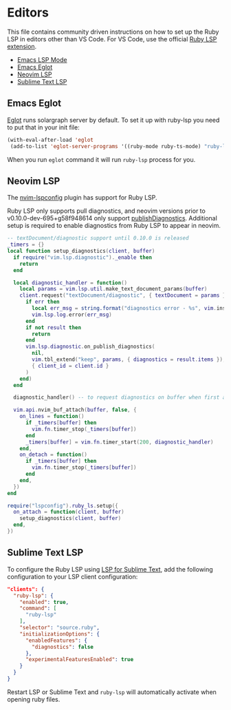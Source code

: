 # Editors

This file contains community driven instructions on how to set up the Ruby LSP in editors other than VS Code. For VS
Code, use the official [Ruby LSP extension](https://github.com/Shopify/vscode-ruby-lsp).

<!-- When adding a new editor to the list, either link directly to a website containing the instructions or link to a
new H2 header in this file containing the instructions. -->

- [Emacs LSP Mode](https://emacs-lsp.github.io/lsp-mode/page/lsp-ruby-lsp/)
- [Emacs Eglot](#Emacs-Eglot)
- [Neovim LSP](#Neovim-LSP)
- [Sublime Text LSP](#sublime-text-lsp)

## Emacs Eglot

[Eglot](https://github.com/joaotavora/eglot) runs solargraph server by default. To set it up with ruby-lsp you need to
put that in your init file:
```el
(with-eval-after-load 'eglot
 (add-to-list 'eglot-server-programs '((ruby-mode ruby-ts-mode) "ruby-lsp")))
 ```

When you run `eglot` command it will run `ruby-lsp` process for you.

## Neovim LSP

The [nvim-lspconfig](https://github.com/neovim/nvim-lspconfig/blob/master/lua/lspconfig/server_configurations/ruby_ls.lua)
plugin has support for Ruby LSP.

Ruby LSP only supports pull diagnostics, and neovim versions prior to v0.10.0-dev-695+g58f948614 only support [publishDiagnostics](https://microsoft.github.io/language-server-protocol/specifications/lsp/3.17/specification/#textDocument_publishDiagnostics).
Additional setup is required to enable diagnostics from Ruby LSP to appear in neovim.

```lua
-- textDocument/diagnostic support until 0.10.0 is released
_timers = {}
local function setup_diagnostics(client, buffer)
  if require("vim.lsp.diagnostic")._enable then
    return
  end

  local diagnostic_handler = function()
    local params = vim.lsp.util.make_text_document_params(buffer)
    client.request("textDocument/diagnostic", { textDocument = params }, function(err, result)
      if err then
        local err_msg = string.format("diagnostics error - %s", vim.inspect(err))
        vim.lsp.log.error(err_msg)
      end
      if not result then
        return
      end
      vim.lsp.diagnostic.on_publish_diagnostics(
        nil,
        vim.tbl_extend("keep", params, { diagnostics = result.items }),
        { client_id = client.id }
      )
    end)
  end

  diagnostic_handler() -- to request diagnostics on buffer when first attaching

  vim.api.nvim_buf_attach(buffer, false, {
    on_lines = function()
      if _timers[buffer] then
        vim.fn.timer_stop(_timers[buffer])
      end
      _timers[buffer] = vim.fn.timer_start(200, diagnostic_handler)
    end,
    on_detach = function()
      if _timers[buffer] then
        vim.fn.timer_stop(_timers[buffer])
      end
    end,
  })
end

require("lspconfig").ruby_ls.setup({
  on_attach = function(client, buffer)
    setup_diagnostics(client, buffer)
  end,
})
```

## Sublime Text LSP

To configure the Ruby LSP using [LSP for Sublime Text](https://github.com/sublimelsp/LSP), add the following configuration to your LSP client configuration:

```json
"clients": {
  "ruby-lsp": {
    "enabled": true,
    "command": [
      "ruby-lsp"
    ],
    "selector": "source.ruby",
    "initializationOptions": {
      "enabledFeatures": {
        "diagnostics": false
      },
      "experimentalFeaturesEnabled": true
    }
  }
}
```

Restart LSP or Sublime Text and `ruby-lsp` will automatically activate when opening ruby files.
